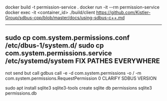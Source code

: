 docker build -t permission-service .
docker run -it --rm permission-service
docker exec -it <container_id> ./build/client
https://github.com/Kistler-Group/sdbus-cpp/blob/master/docs/using-sdbus-c++.md

---
sudo cp com.system.permissions.conf /etc/dbus-1/system.d/
sudo cp com.system.permissions.service /etc/systemd/system 
FIX PATHES EVERYWHERE
--
not send but call
gdbus call -e -d com.system.permissions -o / -m com.system.permissions.RequestPermission 0
CLARIFY SDBUS VERSION

sudo apt install  sqlite3 sqlite3-tools
create sqlite db permissions sqlite3 permissions.db